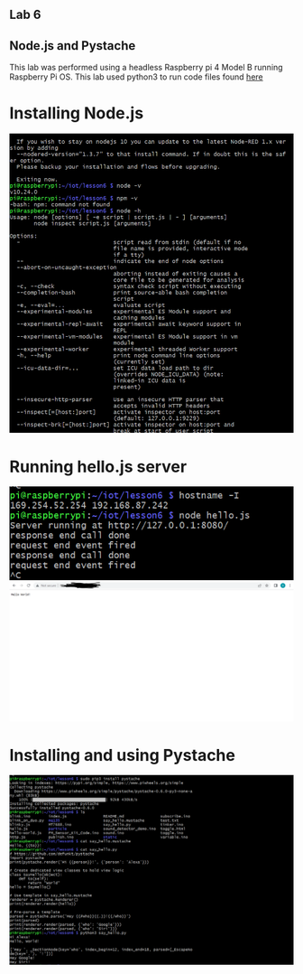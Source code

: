 ## Lab 6
## Node.js and Pystache

This lab was performed using a headless Raspberry pi 4 Model B running Raspberry Pi OS. This lab used python3 to run code files found [here](https://github.com/kevinwlu/iot/tree/master/lesson3)

# Installing Node.js
![](images/1.PNG)

# Running hello.js server
![](images/2.PNG)
![](images/4.PNG)

# Installing and using Pystache
![](images/3.PNG)
